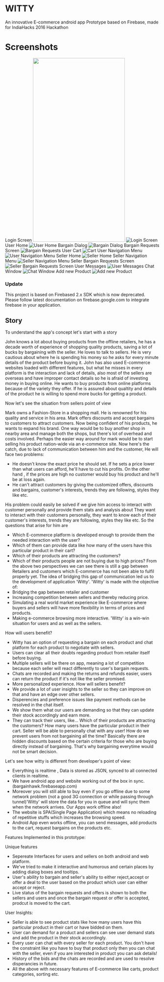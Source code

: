 # WITTY
An innovative E-commerce android app Prototype based on Firebase, made for IndiaHacks 2016 Hackathon
# Screenshots
Login Screen
<img src="https://s19.postimg.org/60hzc6ipv/image.png" height = '600' width="300">
![Login Screen](https://s19.postimg.org/60hzc6ipv/image.png)
User Home
![User Home](https://s19.postimg.org/ehhhn3ner/image.png)
Bargain Dialog
![Bargain Dialog](https://s19.postimg.org/bm4eg8jer/Screenshot_from_2016_10_24_10_58_11.png)
Bargain Requests Screen
![Bargain Requests](https://s19.postimg.org/a5svy3ghv/image.png)
User Cart
![Cart](https://s19.postimg.org/mj5q5066b/Screenshot_from_2016_10_24_11_00_50.png)
User Navigation Menu
![User Navigation Menu](https://s19.postimg.org/jb18ryjwj/Screenshot_from_2016_10_24_11_01_35.png)
Seller Home
![Seller Home](https://s19.postimg.org/53bk3b77n/image.png)
Seller Navigation Menu
![Seller Navigation Menu](https://s19.postimg.org/dx2gkeu6b/image.png)
Seller Bargain Requests Screen
![Seller Bargain Requests Screen](https://s19.postimg.org/qn6oxi24j/image.png)
User Messages
![User Messages](https://s19.postimg.org/4zhqn21qb/image.png)
Chat Window
![Chat Window](https://s19.postimg.org/48kf3j9z7/image.png)
Add new Product
![Add new Product](https://s19.postimg.org/tq2tn4rpf/w10.png)

### Update
This project is based on Firebased 2.x SDK which is now deprecated. Please follow latest documentation on firebase.google.com to integrate firebase in your application. 

## Story
To understand the app's concept let's start with a story

John knows a lot about buying products from the offline retailers, he has a decade worth of experience of shopping quality products, saving a lot of bucks by bargaining with the seller. 
He loves to talk to sellers. He is very cautious about where he is spending his money so he asks for every minute details of the product before buying it. 
John has also used E-commerce websites loaded with different features, but what he misses in every platform is the interaction and lack of details, also most of the sellers are overseas and have improper contact details so he is afraid of investing money in buying online.
He wants to buy products from online platforms because of the variety they offer. If he is assured about qualtity and details of the product he is willing to spend more bucks for getting a product.

Now let's see the situation from sellers point of view

Mark owns a Fashion-Store in a shopping mall. He is renowned for his quality and service in his area. Mark offers discounts and accept bargains to customers to attract customers. Now being confident of his products, he wants to expand his brand. One way would be to buy another shop in nearby area and manage both the shops, but there's lot of overhead and costs involved. Perhaps the easier way around for mark would be to start selling his product nation-wide via an e-commerce site. Now here's the catch, due to lack of communication between him and the customer, He will face two problems:

- He doesn't know the exact price he should set. If he sets a price lower than what users can afford, he'll have to cut his profits. On the other hand , if the prices are high no customer would buy his product and he'll be at loss again.
- He can't attract customers by giving the customized offers, discounts and bargains, customer's interests, trends they are following, styles they like etc.

His problem could easily be solved if we give him access to interact with customer personally and provide them stats and analysis about
They want to interact with their customers personally, they want to know each of their customer's interests, trends they are following, styles they like etc. So the questions that arise for him are  

- Which E-commerce platform is developed enough to provide them the needed interaction with the user? 
- Which of them can provide data like how many of the users have this particular product in their cart?
- Which of their products are attracting the customers?
- Which of their products people are not buying due to high prices?
From the above two perspectives we can see there is still a gap between Retailers and customers which E-commerce has not been able to fulfil properly yet. The idea of bridging this gap of communication led us to the development of application 'Witty'. 
'Witty' is made with the objective of:
- Bridging the gap between retailer and customer 
- Increasing competition between sellers and thereby reducing price.
- Simulating a real world market experience like E-commerce where buyers and sellers will have more flexibility in terms of prices and products.
- Making e-commerce browsing more interactive.
'Witty' is a win-win situation for users and as well as the sellers.

How will users benefit?

- Witty has an option of requesting a bargain on each product and chat platform for each product to negotiate with sellers.
- Users can clear all their doubts regarding product from retailer itself before buying.
- Multiple sellers will be there on app, meaning a lot of competition because each seller will react differently to user's bargain requests.
- Chats are recorded and making the returns and refunds easier, users can return the product if it's not like the seller promised.
- More personalized experience.
How will sellers benefit?
- We provide a lot of user insights to the seller so they can improve on that and have an edge over other sellers.
- Disperencies and preference issues like payment methods can be resolved in the chat itself.
- We show them what our users are demanding so that they can update their stock accordingly and earn more.
- They can track their users, like... Which of their products are attracting the customers? How many users have the particular product in their cart. Seller will be able to personally chat with any user!
How do we prevent users from not bargaining all the time?
Basically there are hidden discounts based on the certain criteria for those who are buying directly instead of bargaining. That's why bargaining everytime would not be smart decision.

Let's see how witty is different from developer's point of view:
- Everything is realtime , Data is stored as JSON, synced to all connected clients in realtime.
- We have android app and website working out of the box in sync.(bargainhawk.firebaseapp.com)
- Moreover you will still able to buy even if you go offline due to some network problem (not a good 3G connection or while passing through tunnel)'Witty' will store the data for you in queue and will sync them when the network arrives. Our Apps work offline also!
- The website is SPA(Single Page Application) which means no reloading of repetitive stuffs which increases the browsing speed.
- Android App even works offline, you can send messages, add products to the cart, request bargains on the products etc. 

Features Implemented in this prototype: 

Unique features
- Sepereate Interfaces for users and sellers on both android and web platform.
- We've tried to make it interactive and humorous and certain places by adding dialog boxes and tooltips.
- User's ability to bargain and seller's ability to either reject,accept or offer a deal to the user based on the product which user can either accept or reject.
- Live status of the bargain requests and offers is shown to both the sellers and users and once the bargain request or offer is accepted, prodcut is moved to the cart.

User Insights:
- Seller is able to see product stats like how many users have this particular product in their cart or have bidded on them.
- User can demand for a product and sellers can see user demand stats and add the product in their stock accordingly.
- Every user can chat with every seller for each product. You don't have the constraint like you have to buy that product only then you can chat with the seller, even if you are interested in product you can ask details! 
- History of the bids and the chats are recorded and are used to resolve disperancies in future.
- All the above with necessary features of E-commerce like carts, product categories, sorting etc.
